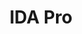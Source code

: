 ---
title: "IDA Pro"
description: "Industry-standard interactive disassembler and debugger for software reverse engineering that supports multiple processor architectures and file formats."
platforms: ["windows", "macos", "linux"]
categories: ["Pwn", "Rev", "Wasm"]
tags: ["disassembler", "debugger", "binary-analysis", "reverse-engineering", "malware-analysis"]
url: "https://hex-rays.com/ida-pro/"
documentation: "https://docs.hex-rays.com/"
---